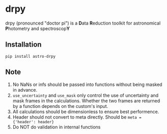 # drpy
drpy (pronounced "doctor pi") is a **D**ata **R**eduction toolkit for astronomical **P**hotometry and spectroscop**Y**

## Installation

```
pip install astro-drpy
```

## Note

1. No NaNs or infs should be passed into functions without being masked in advance.
2. `use_uncertainty` and `use_mask` only control the use of uncertainty and mask frames in the calculations. Whether the two frames are returned by a function depends on the custom's input.
3. All calculations should be dimensionless to ensure best performence.
4. Header should not convert to meta directly. Should be ```meta = {'header': header}```
5. Do NOT do validation in internal functions
